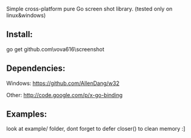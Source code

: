 Simple cross-platform pure Go screen shot library. (tested only on linux&windows)

## Install:
go get github.com\vova616\screenshot

## Dependencies:
Windows: https://github.com/AllenDang/w32

Other: http://code.google.com/p/x-go-binding

## Examples:
look at example/ folder, dont forget to defer closer() to clean memory :]